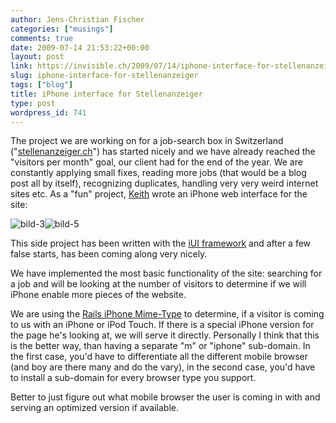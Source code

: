 ```yaml
---
author: Jens-Christian Fischer
categories: ["musings"]
comments: true
date: 2009-07-14 21:53:22+00:00
layout: post
link: https://invisible.ch/2009/07/14/iphone-interface-for-stellenanzeiger/
slug: iphone-interface-for-stellenanzeiger
tags: ["blog"]
title: iPhone interface for Stellenanzeiger
type: post
wordpress_id: 741
---
```


The project we are working on for a job-search box in Switzerland ("[stellenanzeiger.ch](https://stellenanzeiger.ch)") has started nicely and we have already reached the "visitors per month" goal, our client had for the end of the year.
We are constantly applying small fixes, reading more jobs (that would be a blog post all by itself), recognizing duplicates, handling very very weird internet sites etc.
As a "fun" project, [Keith](https://invisible.ch/ueber-uns/team/keith-bingman/) wrote an iPhone web interface for the site: 

![bild-3](/wp-content/uploads/2009/07/bild-3-199x300.png)![bild-5](/wp-content/uploads/2009/07/bild-5-199x300.png)

This side project has been written with the [iUI framework](https://code.google.com/p/iui/) and after a few false starts, has been coming along very nicely.

We have implemented the most basic functionality of the site: searching for a job and will be looking at the number of visitors to determine if we will iPhone enable more pieces of the website. 

We are using the [Rails iPhone Mime-Type](https://www.slashdotdash.net/2007/12/04/iphone-on-rails-creating-an-iphone-optimised-version-of-your-rails-site-using-iui-and-rails-2/) to determine, if a visitor is coming to us with an iPhone or iPod Touch. If there is a special iPhone version for the page he's looking at, we will serve it directly. Personally I think that this is the better way, than having a separate "m" or "iphone" sub-domain. In the first case, you'd have to differentiate all the different mobile browser (and boy are there many and do the vary), in the second case, you'd have to install a sub-domain for every browser type you support.

Better to just figure out what mobile browser the user is coming in with and serving an optimized version if available.
